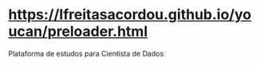 # https://Ifreitasacordou.github.io/youcan/preloader.html

Plataforma de estudos para Cientista de Dados

